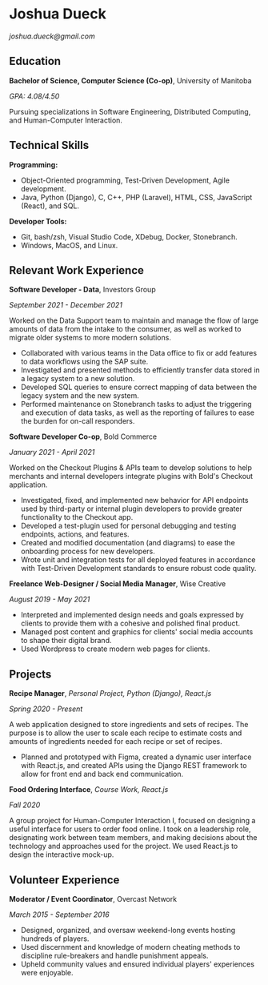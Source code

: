 # Joshua Dueck
_joshua.dueck@gmail.com_

## Education
**Bachelor of Science, Computer Science (Co-op)**, University of Manitoba

_GPA: 4.08/4.50_

Pursuing specializations in Software Engineering, Distributed Computing, and Human-Computer Interaction.

## Technical Skills
**Programming:**
* Object-Oriented programming, Test-Driven Development, Agile development.
* Java, Python (Django), C, C++, PHP (Laravel), HTML, CSS, JavaScript (React), and SQL.

**Developer Tools:**
* Git, bash/zsh, Visual Studio Code, XDebug, Docker, Stonebranch.
* Windows, MacOS, and Linux.

## Relevant Work Experience
**Software Developer - Data**, Investors Group

_September 2021 - December 2021_

Worked on the Data Support team to maintain and manage the flow of large amounts of data from the intake to the consumer, as well as worked to migrate older systems to more modern solutions.
* Collaborated with various teams in the Data office to fix or add features to data workflows using the SAP suite.
* Investigated and presented methods to efficiently transfer data stored in a legacy system to a new solution.
* Developed SQL queries to ensure correct mapping of data between the legacy system and the new system.
* Performed maintenance on Stonebranch tasks to adjust the triggering and execution of data tasks, as well as the reporting of failures to ease the burden for on-call responders.

**Software Developer Co-op**, Bold Commerce

_January 2021 - April 2021_

Worked on the Checkout Plugins & APIs team to develop solutions to help merchants and internal developers integrate plugins with Bold's Checkout application.
* Investigated, fixed, and implemented new behavior for API endpoints used by third-party or internal plugin developers to provide greater functionality to the Checkout app.
* Developed a test-plugin used for personal debugging and testing endpoints, actions, and features.
* Created and modified documentation (and diagrams) to ease the onboarding process for new developers.
* Wrote unit and integration tests for all deployed features in accordance with Test-Driven Development standards to ensure robust code quality.

**Freelance Web-Designer / Social Media Manager**, Wise Creative

_August 2019 - May 2021_

* Interpreted and implemented design needs and goals expressed by clients to provide them with a cohesive and polished final product.
* Managed post content and graphics for clients' social media accounts to shape their digital brand.
* Used Wordpress to create modern web pages for clients.

## Projects
**Recipe Manager**, _Personal Project, Python (Django), React.js_

_Spring 2020 - Present_

A web application designed to store ingredients and sets of recipes. The purpose is to allow the user to scale each recipe to estimate costs and amounts of ingredients needed for each recipe or set of recipes.
* Planned and prototyped with Figma, created a dynamic user interface with React.js, and created APIs using the Django REST framework to allow for front end and back end communication.

**Food Ordering Interface**, _Course Work, React.js_

_Fall 2020_

A group project for Human-Computer Interaction I, focused on designing a useful interface for users to order food online. I took on a leadership role, designating work between team members, and making decisions about the technology and approaches used for the project. We used React.js to design the interactive mock-up.

## Volunteer Experience
**Moderator / Event Coordinator**, Overcast Network

_March 2015 - September 2016_

* Designed, organized, and oversaw weekend-long events hosting hundreds of players.
* Used discernment and knowledge of modern cheating methods to discipline rule-breakers and handle punishment appeals.
* Upheld community values and ensured individual players' experiences were enjoyable.

